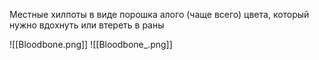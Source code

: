 Местные хилпоты в виде порошка алого (чаще всего) цвета, который нужно вдохнуть или втереть в раны

![[Bloodbone.png]]
![[Bloodbone_.png]]